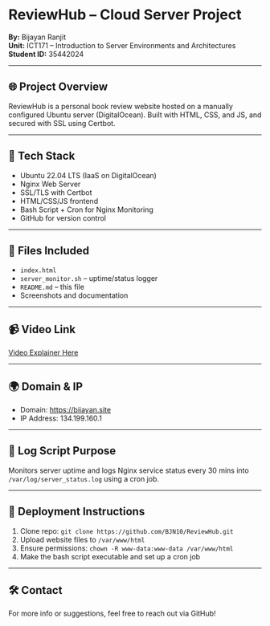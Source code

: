 # ReviewHub – Cloud Server Project

**By:** Bijayan Ranjit  
**Unit:** ICT171 – Introduction to Server Environments and Architectures  
**Student ID:** 35442024

---

## 🌐 Project Overview
ReviewHub is a personal book review website hosted on a manually configured Ubuntu server (DigitalOcean). Built with HTML, CSS, and JS, and secured with SSL using Certbot.

---

## 🔧 Tech Stack

- Ubuntu 22.04 LTS (IaaS on DigitalOcean)
- Nginx Web Server
- SSL/TLS with Certbot
- HTML/CSS/JS frontend
- Bash Script + Cron for Nginx Monitoring
- GitHub for version control

---

## 📜 Files Included

- `index.html`
- `server_monitor.sh` – uptime/status logger
- `README.md` – this file
- Screenshots and documentation

---

## 📹 Video Link

[Video Explainer Here]((https://youtu.be/piE0l5LBDTQ))

---

## 🌍 Domain & IP

- Domain: https://bijayan.site  
- IP Address: 134.199.160.1

---

## 📓 Log Script Purpose

Monitors server uptime and logs Nginx service status every 30 mins into `/var/log/server_status.log` using a cron job.

---

## 🚀 Deployment Instructions

1. Clone repo: `git clone https://github.com/BJN10/ReviewHub.git`  
2. Upload website files to `/var/www/html`  
3. Ensure permissions: `chown -R www-data:www-data /var/www/html`  
4. Make the bash script executable and set up a cron job  

---

## 🛠️ Contact

For more info or suggestions, feel free to reach out via GitHub!
